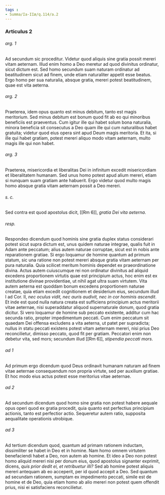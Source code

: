 ```yaml
---
tags : 
- Summa/Ia-IIæ/q.114/a.2
---
```


### Articulus 2

###### arg. 1
Ad secundum sic proceditur. Videtur quod aliquis sine gratia possit mereri vitam aeternam. Illud enim homo a Deo meretur ad quod divinitus ordinatur, sicut dictum est. Sed homo secundum suam naturam ordinatur ad beatitudinem sicut ad finem, unde etiam naturaliter appetit esse beatus. Ergo homo per sua naturalia, absque gratia, mereri potest beatitudinem, quae est vita aeterna.

###### arg. 2
Praeterea, idem opus quanto est minus debitum, tanto est magis meritorium. Sed minus debitum est bonum quod fit ab eo qui minoribus beneficiis est praeventus. Cum igitur ille qui habet solum bona naturalia, minora beneficia sit consecutus a Deo quam ille qui cum naturalibus habet gratuita; videtur quod eius opera sint apud Deum magis meritoria. Et ita, si ille qui habet gratiam, potest mereri aliquo modo vitam aeternam, multo magis ille qui non habet.

###### arg. 3
Praeterea, misericordia et liberalitas Dei in infinitum excedit misericordiam et liberalitatem humanam. Sed unus homo potest apud alium mereri, etiam si nunquam suam gratiam ante habuerit. Ergo videtur quod multo magis homo absque gratia vitam aeternam possit a Deo mereri.

###### s. c.
Sed contra est quod apostolus dicit, [[Rm 6]], *gratia Dei vita aeterna*.

###### resp.
Respondeo dicendum quod hominis sine gratia duplex status considerari potest sicut supra dictum est, unus quidem naturae integrae, qualis fuit in Adam ante peccatum; alius autem naturae corruptae, sicut est in nobis ante reparationem gratiae. Si ergo loquamur de homine quantum ad primum statum, sic una ratione non potest mereri absque gratia vitam aeternam per pura naturalia. Quia scilicet meritum hominis dependet ex praeordinatione divina. Actus autem cuiuscumque rei non ordinatur divinitus ad aliquid excedens proportionem virtutis quae est principium actus, hoc enim est ex institutione divinae providentiae, ut nihil agat ultra suam virtutem. Vita autem aeterna est quoddam bonum excedens proportionem naturae creatae, quia etiam excedit cognitionem et desiderium eius, secundum illud I ad Cor. II, *nec oculus vidit, nec auris audivit, nec in cor hominis ascendit*. Et inde est quod nulla natura creata est sufficiens principium actus meritorii vitae aeternae, nisi superaddatur aliquod supernaturale donum, quod gratia dicitur. Si vero loquamur de homine sub peccato existente, additur cum hac secunda ratio, propter impedimentum peccati. Cum enim peccatum sit quaedam Dei offensa excludens a vita aeterna, ut patet per supradicta; nullus in statu peccati existens potest vitam aeternam mereri, nisi prius Deo reconcilietur, dimisso peccato, quod fit per gratiam. Peccatori enim non debetur vita, sed mors; secundum illud [[Rm 6]], *stipendia peccati mors*.

###### ad 1
Ad primum ergo dicendum quod Deus ordinavit humanam naturam ad finem vitae aeternae consequendum non propria virtute, sed per auxilium gratiae. Et hoc modo eius actus potest esse meritorius vitae aeternae.

###### ad 2
Ad secundum dicendum quod homo sine gratia non potest habere aequale opus operi quod ex gratia procedit, quia quanto est perfectius principium actionis, tanto est perfectior actio. Sequeretur autem ratio, supposita aequalitate operationis utrobique.

###### ad 3
Ad tertium dicendum quod, quantum ad primam rationem inductam, dissimiliter se habet in Deo et in homine. Nam homo omnem virtutem benefaciendi habet a Deo, non autem ab homine. Et ideo a Deo non potest homo aliquid mereri nisi per donum eius, quod apostolus signanter exprimit, dicens, *quis prior dedit ei, et retribuetur illi?* Sed ab homine potest aliquis mereri antequam ab eo acceperit, per id quod accepit a Deo. Sed quantum ad secundam rationem, sumptam ex impedimento peccati, simile est de homine et de Deo, quia etiam homo ab alio mereri non potest quem offendit prius, nisi ei satisfaciens reconcilietur.

